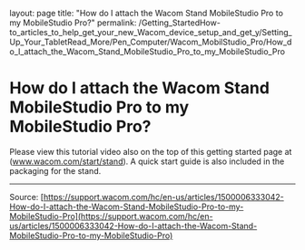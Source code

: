 layout: page
title: "How do I attach the Wacom Stand MobileStudio Pro to my MobileStudio Pro?"
permalink: /Getting_StartedHow-to_articles_to_help_get_your_new_Wacom_device_setup_and_get_y/Setting_Up_Your_TabletRead_More/Pen_Computer/Wacom_MobilStudio_Pro/How_do_I_attach_the_Wacom_Stand_MobileStudio_Pro_to_my_MobileStudio_Pro

# How do I attach the Wacom Stand MobileStudio Pro to my MobileStudio Pro?

Please view this tutorial video also on the top of this getting started page at (www.wacom.com/start/stand). A quick start guide is also included in the packaging for the stand.

---
Source: [https://support.wacom.com/hc/en-us/articles/1500006333042-How-do-I-attach-the-Wacom-Stand-MobileStudio-Pro-to-my-MobileStudio-Pro](https://support.wacom.com/hc/en-us/articles/1500006333042-How-do-I-attach-the-Wacom-Stand-MobileStudio-Pro-to-my-MobileStudio-Pro)
